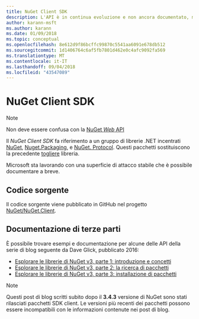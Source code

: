 ```yaml
---
title: NuGet Client SDK
description: L'API è in continua evoluzione e non ancora documentato, ma gli esempi sono disponibili nel blog di Dave Glick.
author: karann-msft
ms.author: karann
ms.date: 01/09/2018
ms.topic: conceptual
ms.openlocfilehash: 8e612d9f86bcffc99870c5541aa6091e678db512
ms.sourcegitcommit: 1d1406764c6af5fb7801d462e0c4afc9092fa569
ms.translationtype: MT
ms.contentlocale: it-IT
ms.lasthandoff: 09/04/2018
ms.locfileid: "43547089"
---
```

# <a name="nuget-client-sdk"></a>NuGet Client SDK

> [!Note]
> Non deve essere confusa con la [NuGet *Web* API](https://docs.microsoft.com/en-us/nuget/api/overview)

Il *NuGet Client SDK* fa riferimento a un gruppo di librerie .NET incentrati [NuGet](https://www.nuget.org/packages/NuGet.Client), [Nuget.Packaging](https://www.nuget.org/packages/NuGet.Packaging), e [NuGet. Protocol](https://www.nuget.org/packages/NuGet.Protocol). Questi pacchetti sostituiscono la precedente [togliere](https://www.nuget.org/packages/NuGet.Core/) libreria.

Microsoft sta lavorando con una superficie di attacco stabile che è possibile documentare a breve.

## <a name="source-code"></a>Codice sorgente

Il codice sorgente viene pubblicato in GitHub nel progetto [NuGet/NuGet.Client](https://github.com/NuGet/NuGet.Client).

## <a name="third-party-documentation"></a>Documentazione di terze parti

È possibile trovare esempi e documentazione per alcune delle API della serie di blog seguente da Dave Glick, pubblicato 2016:

- [Esplorare le librerie di NuGet v3, parte 1: introduzione e concetti](http://daveaglick.com/posts/exploring-the-nuget-v3-libraries-part-1)
- [Esplorare le librerie di NuGet v3, parte 2: la ricerca di pacchetti](http://daveaglick.com/posts/exploring-the-nuget-v3-libraries-part-2)
- [Esplorare le librerie di NuGet v3, parte 3: installazione di pacchetti](http://daveaglick.com/posts/exploring-the-nuget-v3-libraries-part-3)

> [!Note]
> Questi post di blog scritti subito dopo il **3.4.3** versione di NuGet sono stati rilasciati pacchetti SDK client.
> Le versioni più recenti dei pacchetti possono essere incompatibili con le informazioni contenute nei post di blog.
